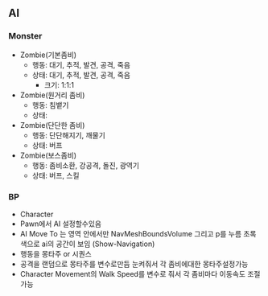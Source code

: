 ## AI
### Monster
- Zombie(기본좀비)
	- 행동: 대기, 추적, 발견, 공격, 죽음
	- 상태: 대기, 추적, 발견, 공격, 죽음
		- 크기: 1:1:1
- Zombie(원거리 좀비)
	- 행동: 침뱉기 
	- 상태:
- Zombie(단단한 좀비)
	- 행동: 단단해지기, 깨물기
	- 상태: 버프
- Zombie(보스좀비)
	- 행동: 좀비소환, 강공격, 돌진, 광역기
	- 상태: 버프, 스킬
### BP
- Character
- Pawn에서 AI 설정할수있음
- AI Move To 는 영역 안에서만  NavMeshBoundsVolume 그리고 p를 누름 초록색으로 ai의 공간이 보임 (Show-Navigation)
- 행동을 몽타주 or 시퀀스
- 공격을 랜덤으로 몽타주를 변수로만듬 눈켜줘서 각 좀비에대한 몽타주설정가능
- Character Movement의 Walk Speed를 변수로 줘서 각 좀비마다 이동속도 조절가능